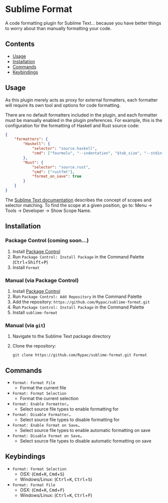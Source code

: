 # Sublime Format

A code formatting plugin for Sublime Text… because you have better things to worry about than manually formatting your code.

## Contents

- [Usage](#usage)
- [Installation](#installation)
- [Commands](#commands)
- [Keybindings](#keybindings)

## Usage

As this plugin merely acts as proxy for external formatters, each formatter will require its own tool and options for code formatting.

There are no default formatters included in the plugin, and each formatter must be manually enabled in the plugin preferences.
For example, this is the configuration for the formatting of Haskell and Rust source code:

```json
{
    "formatters": {
        "Haskell": {
            "selector": "source.haskell",
            "cmd": ["fourmolu", "--indentation", "$tab_size", "--stdin-input-file", "-"]
        },
        "Rust": {
            "selector": "source.rust",
            "cmd": ["rustfmt"],
            "format_on_save": true
        }
    }
}
```

The [Sublime Text documentation](https://www.sublimetext.com/docs/selectors.html) describes the concept of scopes and selector matching.
To find the scope at a given position, go to: Menu → Tools → Developer → Show Scope Name.

## Installation

### Package Control (coming soon…)

1. Install [Package Control](https://packagecontrol.io)
2. Run `Package Control: Install Package` in the Command Palette (<kbd>Ctrl</kbd>+<kbd>Shift</kbd>+<kbd>P</kbd>)
3. Install `Format`

### Manual (via Package Control)

1. Install [Package Control](https://packagecontrol.io)
2. Run `Package Control: Add Repository` in the Command Palette
3. Add the repository: `https://github.com/Rypac/sublime-format.git`
4. Run `Package Control: Install Package` in the Command Palette
5. Install `sublime-format`

### Manual (via `git`)

1. Navigate to the Sublime Text package directory
2. Clone the repository:

    ```
    git clone https://github.com/Rypac/sublime-format.git Format
    ```

## Commands

- `Format: Format File`
    + Format the current file
- `Format: Format Selection`
    + Format the current selection
- `Format: Enable Formatter…`
    + Select source file types to enable formatting for
- `Format: Disable Formatter…`
    + Select source file types to disable formatting for
- `Format: Enable Format on Save…`
    + Select source file types to enable automatic formatting on save
- `Format: Disable Format on Save…`
    + Select source file types to disable automatic formatting on save

## Keybindings

- `Format: Format Selection`
    + OSX: (<kbd>Cmd</kbd>+<kbd>K</kbd>, <kbd>Cmd</kbd>+<kbd>S</kbd>)
    + Windows/Linux: (<kbd>Ctrl</kbd>+<kbd>K</kbd>, <kbd>Ctrl</kbd>+<kbd>S</kbd>)
- `Format: Format File`
    + OSX: (<kbd>Cmd</kbd>+<kbd>K</kbd>, <kbd>Cmd</kbd>+<kbd>F</kbd>)
    + Windows/Linux: (<kbd>Ctrl</kbd>+<kbd>K</kbd>, <kbd>Ctrl</kbd>+<kbd>F</kbd>)
